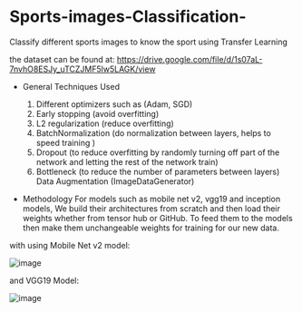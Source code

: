 # Sports-images-Classification-
Classify different sports images to know the sport using Transfer Learning

the dataset can be found at:
 https://drive.google.com/file/d/1s07aL-7nvhO8ESJy_uTCZJMF5lw5LAGK/view

* General Techniques Used
  
   1. Different optimizers such as (Adam, SGD)
   2. Early stopping (avoid overfitting)
   3. L2 regularization (reduce overfitting)
   4. BatchNormalization (do normalization between layers, helps to speed 
  training )
   5. Dropout (to reduce overfitting by randomly turning off part of the network 
  and letting the rest of the network train)
   6. Bottleneck (to reduce the number of parameters between layers)
   Data Augmentation (ImageDataGenerator)

* Methodology
  For models such as mobile net v2, vgg19 and inception models,
  We build their architectures from scratch and then load their 
  weights whether from tensor hub or GitHub.
  To feed them to the models then make them unchangeable weights for training for our new data.


with using Mobile Net v2 model:

![image](https://github.com/MAbdelhamid2001/Sports-images-Classification-/assets/81767517/f8822031-cdbc-405c-b06a-a709f3dd237b)

 and VGG19 Model:

 ![image](https://github.com/MAbdelhamid2001/Sports-images-Classification-/assets/81767517/87154e0a-4eb1-4178-b941-c9a9e14940a2)





 
 
